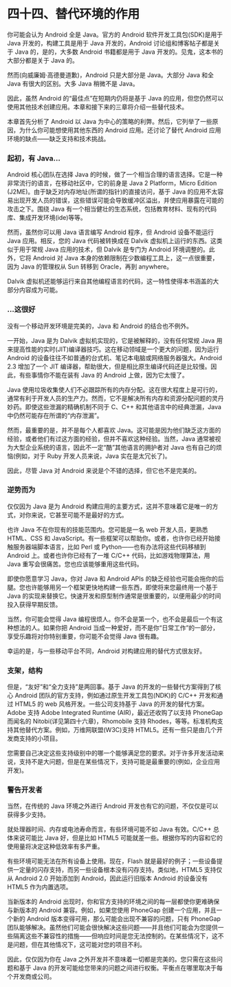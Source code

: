 # 四十四、替代环境的作用

你可能会认为 Android 全是 Java。官方的 Android 软件开发工具包(SDK)是用于 Java 开发的，构建工具是用于 Java 开发的，Android 讨论组和博客帖子都是关于 Java 的，是的，大多数 Android 书籍都是用于 Java 开发的。见鬼，这本书的大部分都是关于 Java 的。

然而(向威廉姆·高德曼道歉)，Android 只是大部分是 Java。大部分 Java 和全 Java 有很大的区别。大多 Java 稍微不是 Java。

因此，虽然 Android 的“最佳点”在短期内仍将是基于 Java 的应用，但您仍然可以使用其他技术创建应用。本章和接下来的三章将介绍一些替代技术。

本章首先分析了 Android 以 Java 为中心的策略的利弊。然后，它列举了一些原因，为什么你可能想使用其他东西的 Android 应用。还讨论了替代 Android 应用环境的缺点——缺乏支持和技术挑战。

### 起初，有 Java...

Android 核心团队在选择 Java 的时候，做了一个相当合理的语言选择。它是一种非常流行的语言，在移动社区中，它的前身是 Java 2 Platform，Micro Edition (J2ME)。由于缺乏对内存地址(所谓的指针)的直接访问，基于 Java 的应用不太容易出现开发人员的错误，这些错误可能会导致缓冲区溢出，并使应用暴露在可能的攻击之下。围绕 Java 有一个相当健壮的生态系统，包括教育材料、现有的代码库、集成开发环境(ide)等等。

然而，虽然你可以用 Java 语言编写 Android 程序，但 Android 设备不能运行 Java 应用。相反，您的 Java 代码被转换成在 Dalvik 虚拟机上运行的东西。这类似于用于常规 Java 应用的技术，但 Dalvik 是专门为 Android 环境调整的。此外，它将 Android 对 Java 本身的依赖限制在少数编程工具上，这一点很重要，因为 Java 的管理权从 Sun 转移到 Oracle，再到 anywhere。

Dalvik 虚拟机还能够运行来自其他编程语言的代码，这一特性使得本书涵盖的大部分内容成为可能。

### ...这很好

没有一个移动开发环境是完美的，Java 和 Android 的结合也不例外。

一开始，Java 是为 Dalvik 虚拟机实现的，它是被解释的，没有任何常规 Java 用来提高性能的实时(JIT)编译器技巧。这在移动领域是一个更大的问题，因为运行 Android 的设备往往不如普通的台式机、笔记本电脑或网络服务器强大。Android 2.3 增加了一个 JIT 编译器，帮助很大，但是相比原生编译代码还是比较慢。因此，有些事情你不能在装有 Java 的 Android 上做，因为它太慢了。

Java 使用垃圾收集使人们不必跟踪所有的内存分配。这在很大程度上是可行的，通常有利于开发人员的生产力。然而，它不是解决所有内存和资源分配问题的灵丹妙药。即使这些泄漏的精确机制不同于 C、C++ 和其他语言中的经典泄漏，Java 中仍然可能存在所谓的“内存泄漏”。

然而，最重要的是，并不是每个人都喜欢 Java。这可能是因为他们缺乏这方面的经验，或者他们有过这方面的经验，但并不喜欢这种经验。当然，Java 通常被视为大型企业系统的语言，因此不一定“酷”其他语言的拥护者对 Java 也有自己的烦恼(例如，对于 Ruby 开发人员来说，Java 实在是太冗长了)。

因此，尽管 Java 对 Android 来说是个不错的选择，但它也不是完美的。

### 逆势而为

仅仅因为 Java 是为 Android 构建应用的主要方式，这并不意味着它是唯一的方式，对你来说，它甚至可能不是最好的方式。

也许 Java 不在你现有的技能范围内。您可能是一名 web 开发人员，更熟悉 HTML、CSS 和 JavaScript。有一些框架可以帮助你。或者，也许你已经开始接触服务器端脚本语言，比如 Perl 或 Python——也有办法将这些代码移植到 Android 上。或者也许你已经有了一堆 C/C++ 代码，比如游戏物理算法，用 Java 重写会很痛苦。您也应该能够重用这些代码。

即使你愿意学习 Java，你对 Java 和 Android APIs 的缺乏经验也可能会拖你的后腿。您也许能够用另一个框架更快地构建一些东西，即使将来您最终用一个基于 Java 的实现来替换它。快速开发和原型制作通常是很重要的，以便用最少的时间投入获得早期反馈。

当然，你可能会觉得 Java 编程很烦人。你不会是第一个，也不会是最后一个有这种想法的人。如果你把 Android 当成一种爱好，而不是你“日常工作”的一部分，享受乐趣将对你特别重要，你可能不会觉得 Java 很有趣。

幸运的是，与一些移动平台不同，Android 对构建应用的替代方式很友好。

### 支架，结构

但是，“友好”和“全力支持”是两回事。基于 Java 的开发的一些替代方案得到了核心 Android 团队的官方支持，例如通过原生开发工具包(NDK)的 C/C++ 开发和通过 HTML5 的 web 风格开发。一些公司支持基于 Java 的开发的替代方案。Adobe 支持 Adobe Integrated Runtime (AIR)，最近还收购了以支持 PhoneGap 而闻名的 Nitobi(详见第四十六章)，Rhomobile 支持 Rhodes，等等。标准机构支持其他替代方案。例如，万维网联盟(W3C)支持 HTML5。还有一些只是由几个开发商支持的小项目。

您需要自己决定这些支持级别中的哪一个能够满足您的要求。对于许多开发活动来说，支持不是大问题，但是在某些情况下，支持可能是最重要的(例如，企业应用开发)。

### 警告开发者

当然，在传统的 Java 环境之外进行 Android 开发也有它的问题，不仅仅是可以获得多少支持。

就处理器时间、内存或电池寿命而言，有些环境可能不如 Java 有效。C/C++ 总体来说可能比 Java 好，但是比如 HTML5 可能就差一些。根据你写的内容和它的使用量将决定这种低效率有多严重。

有些环境可能无法在所有设备上使用。现在，Flash 就是最好的例子；一些设备提供一定量的闪存支持，而另一些设备根本没有闪存支持。类似地，HTML5 支持仅从 Android 2.0 开始添加到 Android，因此运行旧版本 Android 的设备没有 HTML5 作为内置选项。

当新版本的 Android 出现时，你和官方支持的环境之间的每一层都使你更难确保与新版本的 Android 兼容。例如，如果您使用 PhoneGap 创建一个应用，并且一个新的 Android 版本变得可用，那么可能会出现不兼容的问题，只有 PhoneGap 团队能够解决。虽然他们可能会很快解决这些问题——并且他们可能会为您提供一些隔离这些不兼容性的措施——但响应时间是您无法控制的。在某些情况下，这不是问题，但在其他情况下，这可能对您的项目不利。

因此，仅仅因为你在 Java 之外开发并不意味着一切都是完美的。您只需在这些问题和基于 Java 的开发可能给您带来的问题之间进行权衡。平衡点在哪里取决于每个开发商或公司。